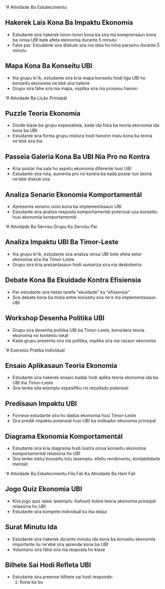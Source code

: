 '# Atividade Ba Eskalecimentu
## Hakerek Lais Kona Ba Impaktu Ekonomia
- Estudante sira hakerek loron-loron kona ba sira nia komprensaun kona ba oinsa UBI bele afeta ekonomia durante 5 minutu
- Fahe par: Estudante sira diskute sira nia idea ho ninia parseiru durante 5 minutu

## Mapa Kona Ba Konseitu UBI
- Iha grupu ki'ik, estudante sira kria mapa konseitu hodi liga UBI ho konseitu ekonomia ne'ebé sira hatene
- Grupu sira fahe sira nia mapa, esplika sira nia prosesu hanoin

'# Atividade Ba Lição Prinsipál

## Puzzle Teoria Ekonomia
- Divide klase ba grupu espesialista, kada ida foka ba teoria ekonomia ida kona ba UBI
- Estudante sira forma grupu mistura hodi hanorin malu kona ba teoria ne'ebé sira iha

## Passeia Galeria Kona Ba UBI Nia Pro no Kontra
- Kria postar iha sala ho aspetu ekonomia diferente husi UBI
- Estudante sira rota, aumenta pro no kontra ba kada postar tuir teoria ne'ebé diskuti ona

## Analiza Senario Ekonomia Komportamentál 
- Apresenta senario oioin kona ba implementasaun UBI
- Estudante sira analiza resposta komportamentál potensial uza konseitu husi ekonomia komportamentál

'# Atividade Ba Servisu Grupu Ka Servisu Par

## Analiza Impaktu UBI Ba Timor-Leste
- Iha grupu ki'ik, estudante sira analiza oinsa UBI bele afeta setor ekonomia sira iha Timor-Leste
- Grupu sira kria prezantasaun hodi sumariza sira nia deskoberta

## Debate Kona Ba Ekuidade Kontra Efisiensia
- Par estudante sira hetan tarefa "ekuidade" ka "efisiensia"
- Sira debate kona ba troka entre konseitu sira ne'e iha implementasaun UBI

## Workshop Desenha Politika UBI
- Grupu sira desenha politika UBI ba Timor-Leste, konsidera teoria ekonomia no kontestu lokal
- Kada grupu prezenta sira nia politika, esplika sira nia razaun ekonomia

'# Exersisiu Prátika Individuál

## Ensaio Aplikasaun Teoria Ekonomia
- Estudante sira hakerek ensaio badak hodi aplika teoria ekonomia ida ba UBI iha Timor-Leste
- Sira tenke sita ezemplu espesifiku no rezultadu potensial

## Predisaun Impaktu UBI
- Fornese estudante sira ho dadus ekonomia husi Timor-Leste
- Sira predik impaktu potensial husi UBI ba indikador ekonomia prinsipál

## Diagrama Ekonomia Komportamentál
- Estudante sira kria diagrama hodi ilustra oinsa konseitu ekonomia komportamentál relasiona ho UBI
- Sira tenke inklui konseitu tolu (exemplu: efeitu rendimentu, kontabilidade mental)

'# Atividade Ba Eskalecimentu Fila Fali Ka Atividade Ba Harii Fali

## Jogo Quiz Ekonomia UBI
- Kria jogo quiz lalais (exemplu: Kahoot) kobre teoria ekonomia prinsipál relasiona ho UBI
- Estudante sira kompete individuál ka iha ekipa

## Surat Minutu Ida
- Estudante sira hakerek durante minutu ida kona ba konseitu ekonomia importante liu ne'ebé sira aprende kona ba UBI
- Voluntariu sira fahe sira nia resposta ho klase

## Bilhete Sai Hodi Refleta UBI
- Estudante sira preenxe bilhete sai hodi responde:
  1. Kona ba bu
